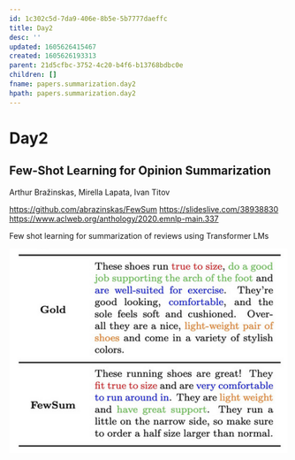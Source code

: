 ```yaml
---
id: 1c302c5d-7da9-406e-8b5e-5b7777daeffc
title: Day2
desc: ''
updated: 1605626415467
created: 1605626193313
parent: 21d5cfbc-3752-4c20-b4f6-b13768bdbc0e
children: []
fname: papers.summarization.day2
hpath: papers.summarization.day2
---
```

# Day2

## Few-Shot Learning for Opinion Summarization

Arthur Bražinskas, Mirella Lapata, Ivan Titov 

<https://github.com/abrazinskas/FewSum>
<https://slideslive.com/38938830>
<https://www.aclweb.org/anthology/2020.emnlp-main.337>

Few shot learning for summarization of reviews using Transformer LMs

![](../assets/images/2020-11-17-16-20-14.png)


